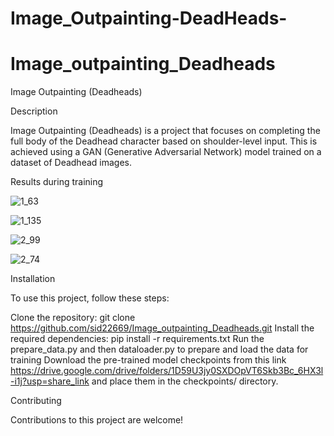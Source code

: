 # Image_Outpainting-DeadHeads-
# Image_outpainting_Deadheads
Image Outpainting (Deadheads)

Description

Image Outpainting (Deadheads) is a project that focuses on completing the full body of the Deadhead character based on shoulder-level input. This is achieved using a GAN (Generative Adversarial Network) model trained on a dataset of Deadhead images.

Results during training

![1_63](https://github.com/sid22669/Image_Outpainting-DeadHeads-/assets/73767527/63273725-ecad-44ca-bf45-27f11b86e4b9)

![1_135](https://github.com/sid22669/Image_Outpainting-DeadHeads-/assets/73767527/011911ed-c212-4257-a216-f7edd5ebd908)

![2_99](https://github.com/sid22669/Image_Outpainting-DeadHeads-/assets/73767527/2b2997b7-0b84-4261-85cf-5a99e433aaea)

![2_74](https://github.com/sid22669/Image_Outpainting-DeadHeads-/assets/73767527/64659903-0164-44df-b6b6-03e3f0816765)



Installation

To use this project, follow these steps:

Clone the repository: git clone https://github.com/sid22669/Image_outpainting_Deadheads.git
Install the required dependencies: pip install -r requirements.txt
Run the prepare_data.py and then dataloader.py to prepare and load the data for training
Download the pre-trained model checkpoints from this link https://drive.google.com/drive/folders/1D59U3jy0SXDOpVT6Skb3Bc_6HX3l-i1j?usp=share_link and place them in the checkpoints/ directory.

Contributing

Contributions to this project are welcome!
